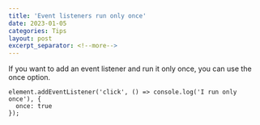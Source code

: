 ```yaml
---
title: 'Event listeners run only once'
date: 2023-01-05
categories: Tips
layout: post
excerpt_separator: <!--more-->
---
```


If you want to add an event listener and run it only once, you can use the once option.

```JS
element.addEventListener('click', () => console.log('I run only once'), {
  once: true
});
```
